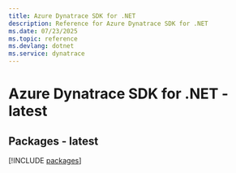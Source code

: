 ```yaml
---
title: Azure Dynatrace SDK for .NET
description: Reference for Azure Dynatrace SDK for .NET
ms.date: 07/23/2025
ms.topic: reference
ms.devlang: dotnet
ms.service: dynatrace
---
```

# Azure Dynatrace SDK for .NET - latest
## Packages - latest
[!INCLUDE [packages](dynatrace-index.md)]